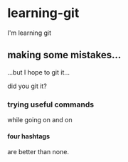 

# learning-git
I'm learning git

## making some mistakes...

...but I hope to git it...

did you git it?

### trying useful commands

while going on and on

#### four hashtags

are better than none.
